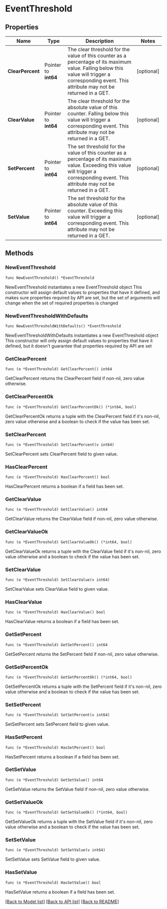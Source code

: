 # EventThreshold

## Properties

Name | Type | Description | Notes
------------ | ------------- | ------------- | -------------
**ClearPercent** | Pointer to **int64** | The clear threshold for the value of this counter as a percentage of its maximum value. Falling below this value will trigger a corresponding event. This attribute may not be returned in a GET. | [optional] 
**ClearValue** | Pointer to **int64** | The clear threshold for the absolute value of this counter. Falling below this value will trigger a corresponding event. This attribute may not be returned in a GET. | [optional] 
**SetPercent** | Pointer to **int64** | The set threshold for the value of this counter as a percentage of its maximum value. Exceeding this value will trigger a corresponding event. This attribute may not be returned in a GET. | [optional] 
**SetValue** | Pointer to **int64** | The set threshold for the absolute value of this counter. Exceeding this value will trigger a corresponding event. This attribute may not be returned in a GET. | [optional] 

## Methods

### NewEventThreshold

`func NewEventThreshold() *EventThreshold`

NewEventThreshold instantiates a new EventThreshold object
This constructor will assign default values to properties that have it defined,
and makes sure properties required by API are set, but the set of arguments
will change when the set of required properties is changed

### NewEventThresholdWithDefaults

`func NewEventThresholdWithDefaults() *EventThreshold`

NewEventThresholdWithDefaults instantiates a new EventThreshold object
This constructor will only assign default values to properties that have it defined,
but it doesn't guarantee that properties required by API are set

### GetClearPercent

`func (o *EventThreshold) GetClearPercent() int64`

GetClearPercent returns the ClearPercent field if non-nil, zero value otherwise.

### GetClearPercentOk

`func (o *EventThreshold) GetClearPercentOk() (*int64, bool)`

GetClearPercentOk returns a tuple with the ClearPercent field if it's non-nil, zero value otherwise
and a boolean to check if the value has been set.

### SetClearPercent

`func (o *EventThreshold) SetClearPercent(v int64)`

SetClearPercent sets ClearPercent field to given value.

### HasClearPercent

`func (o *EventThreshold) HasClearPercent() bool`

HasClearPercent returns a boolean if a field has been set.

### GetClearValue

`func (o *EventThreshold) GetClearValue() int64`

GetClearValue returns the ClearValue field if non-nil, zero value otherwise.

### GetClearValueOk

`func (o *EventThreshold) GetClearValueOk() (*int64, bool)`

GetClearValueOk returns a tuple with the ClearValue field if it's non-nil, zero value otherwise
and a boolean to check if the value has been set.

### SetClearValue

`func (o *EventThreshold) SetClearValue(v int64)`

SetClearValue sets ClearValue field to given value.

### HasClearValue

`func (o *EventThreshold) HasClearValue() bool`

HasClearValue returns a boolean if a field has been set.

### GetSetPercent

`func (o *EventThreshold) GetSetPercent() int64`

GetSetPercent returns the SetPercent field if non-nil, zero value otherwise.

### GetSetPercentOk

`func (o *EventThreshold) GetSetPercentOk() (*int64, bool)`

GetSetPercentOk returns a tuple with the SetPercent field if it's non-nil, zero value otherwise
and a boolean to check if the value has been set.

### SetSetPercent

`func (o *EventThreshold) SetSetPercent(v int64)`

SetSetPercent sets SetPercent field to given value.

### HasSetPercent

`func (o *EventThreshold) HasSetPercent() bool`

HasSetPercent returns a boolean if a field has been set.

### GetSetValue

`func (o *EventThreshold) GetSetValue() int64`

GetSetValue returns the SetValue field if non-nil, zero value otherwise.

### GetSetValueOk

`func (o *EventThreshold) GetSetValueOk() (*int64, bool)`

GetSetValueOk returns a tuple with the SetValue field if it's non-nil, zero value otherwise
and a boolean to check if the value has been set.

### SetSetValue

`func (o *EventThreshold) SetSetValue(v int64)`

SetSetValue sets SetValue field to given value.

### HasSetValue

`func (o *EventThreshold) HasSetValue() bool`

HasSetValue returns a boolean if a field has been set.


[[Back to Model list]](../README.md#documentation-for-models) [[Back to API list]](../README.md#documentation-for-api-endpoints) [[Back to README]](../README.md)


